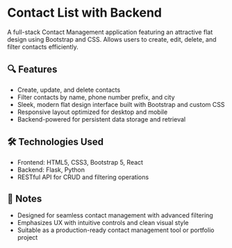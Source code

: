 # Contact List with Backend


<p>A full-stack Contact Management application featuring an attractive flat design using Bootstrap and CSS. Allows users to create, edit, delete, and filter contacts efficiently.</p>

## 🔍 Features
<ul>
  <li>Create, update, and delete contacts</li>
  <li>Filter contacts by name, phone number prefix, and city</li>
  <li>Sleek, modern flat design interface built with Bootstrap and custom CSS</li>
  <li>Responsive layout optimized for desktop and mobile</li>
  <li>Backend-powered for persistent data storage and retrieval</li>
</ul>

## 🛠️ Technologies Used
<ul>
  <li>Frontend: HTML5, CSS3, Bootstrap 5, React</li>
  <li>Backend: Flask, Python</li>
  <li>RESTful API for CRUD and filtering operations</li>
</ul>

## 📌 Notes
<ul>
  <li>Designed for seamless contact management with advanced filtering</li>
  <li>Emphasizes UX with intuitive controls and clean visual style</li>
  <li>Suitable as a production-ready contact management tool or portfolio project</li>
</ul>
